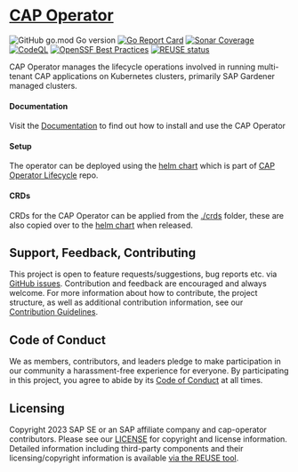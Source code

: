 # [CAP Operator](https://sap.github.io/cap-operator/)
![GitHub go.mod Go version](https://img.shields.io/github/go-mod/go-version/SAP/cap-operator)
[![Go Report Card](https://goreportcard.com/badge/github.com/sap/cap-operator)](https://goreportcard.com/report/github.com/sap/cap-operator)
[![Sonar Coverage](https://sonarcloud.io/api/project_badges/measure?project=SAP_cap-operator&metric=coverage)](https://sonarcloud.io/summary/overall?id=SAP_cap-operator)
[![CodeQL](https://github.com/SAP/cap-operator/actions/workflows/github-code-scanning/codeql/badge.svg)](https://github.com/SAP/cap-operator/actions/workflows/github-code-scanning/codeql)
[![OpenSSF Best Practices](https://www.bestpractices.dev/projects/7803/badge)](https://www.bestpractices.dev/projects/7803)
[![REUSE status](https://api.reuse.software/badge/github.com/SAP/cap-operator)](https://api.reuse.software/info/github.com/SAP/cap-operator)

CAP Operator manages the lifecycle operations involved in running multi-tenant CAP applications on Kubernetes clusters, primarily SAP Gardener managed clusters.

#### Documentation
Visit the [Documentation](https://sap.github.io/cap-operator/docs) to find out how to install and use the CAP Operator

#### Setup
The operator can be deployed using the [helm chart](https://github.com/sap/cap-operator-lifecycle/tree/main/chart) which is part of [CAP Operator Lifecycle](https://github.com/sap/cap-operator-lifecycle) repo.

#### CRDs
CRDs for the CAP Operator can be applied from the [./crds](./crds) folder, these are also copied over to the [helm chart](https://github.com/sap/cap-operator-lifecycle/tree/main/chart) when released.


## Support, Feedback, Contributing

This project is open to feature requests/suggestions, bug reports etc. via [GitHub issues](https://github.com/SAP/cap-operator/issues). Contribution and feedback are encouraged and always welcome. For more information about how to contribute, the project structure, as well as additional contribution information, see our [Contribution Guidelines](CONTRIBUTING.md).

## Code of Conduct

We as members, contributors, and leaders pledge to make participation in our community a harassment-free experience for everyone. By participating in this project, you agree to abide by its [Code of Conduct](https://github.com/SAP/.github/blob/main/CODE_OF_CONDUCT.md) at all times.

## Licensing

Copyright 2023 SAP SE or an SAP affiliate company and cap-operator contributors. Please see our [LICENSE](LICENSE) for copyright and license information. Detailed information including third-party components and their licensing/copyright information is available [via the REUSE tool](https://api.reuse.software/info/github.com/SAP/cap-operator).
